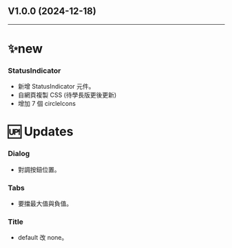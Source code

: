 ## V1.0.0 (2024-12-18)

---

# ✨new

### **StatusIndicator**
- 新增 StatusIndicator 元件。
- 自網頁複製 CSS (待學長版更後更新)
- 增加 7 個 circleIcons

# 🆙 Updates

### **Dialog**

- 對調按鈕位置。

### **Tabs**

- 要擋最大值與負值。

### **Title**

- default 改 none。



